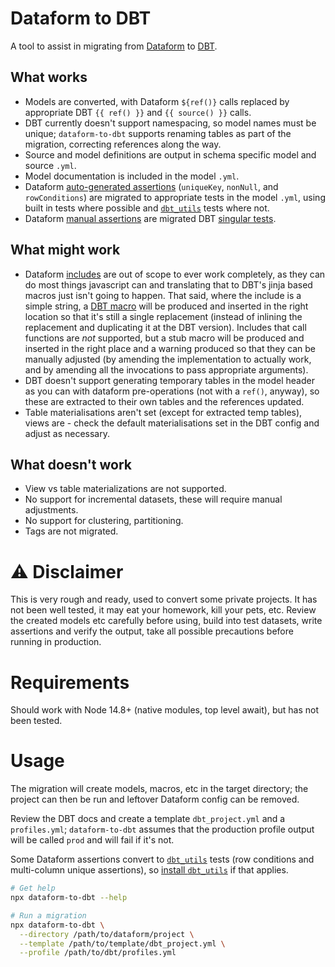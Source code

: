 # Dataform to DBT

A tool to assist in migrating from [Dataform](https://dataform.co/) to [DBT](https://www.getdbt.com/).

## What works

- Models are converted, with Dataform `${ref()}` calls replaced by appropriate DBT `{{ ref() }}` and `{{ source() }}` calls.
- DBT currently doesn't support namespacing, so model names must be unique; `dataform-to-dbt` supports renaming tables as part of the migration, correcting references along the way.
- Source and model definitions are output in schema specific model and source `.yml`.
- Model documentation is included in the model `.yml`.
- Dataform [auto-generated assertions](https://docs.dataform.co/guides/assertions#auto-generated-assertions) (`uniqueKey`, `nonNull`, and `rowConditions`) are migrated to appropriate tests in the model `.yml`, using built in tests where possible and [`dbt_utils`](https://github.com/dbt-labs/dbt-utils) tests where not.
- Dataform [manual assertions](https://docs.dataform.co/guides/assertions#manual-assertions) are migrated DBT [singular tests](https://docs.getdbt.com/docs/build/tests#singular-tests).

## What might work

- Dataform [includes](https://docs.dataform.co/guides/javascript/includes) are out of scope to ever work completely, as they can do most things javascript can and translating that to DBT's jinja based macros just isn't going to happen. That said, where the include is a simple string, a [DBT macro](https://docs.getdbt.com/docs/build/jinja-macros) will be produced and inserted in the right location so that it's still a single replacement (instead of inlining the replacement and duplicating it at the DBT version). Includes that call functions are _not_ supported, but a stub macro will be produced and inserted in the right place and a warning produced so that they can be manually adjusted (by amending the implementation to actually work, and by amending all the invocations to pass appropriate arguments).
- DBT doesn't support generating temporary tables in the model header as you can with dataform pre-operations (not with a `ref()`, anyway), so these are extracted to their own tables and the references updated.
- Table materialisations aren't set (except for extracted temp tables), views are - check the default materialisations set in the DBT config and adjust as necessary.

## What doesn't work

- View vs table materializations are not supported.
- No support for incremental datasets, these will require manual adjustments.
- No support for clustering, partitioning.
- Tags are not migrated.

# :warning: Disclaimer

This is very rough and ready, used to convert some private projects. It has not been well tested, it may eat your homework, kill your pets, etc. Review the created models etc carefully before using, build into test datasets, write assertions and verify the output, take all possible precautions before running in production.

# Requirements

Should work with Node 14.8+ (native modules, top level await), but has not been tested.

# Usage

The migration will create models, macros, etc in the target directory; the project can then be run and leftover Dataform config can be removed.

Review the DBT docs and create a template `dbt_project.yml` and a `profiles.yml`; `dataform-to-dbt` assumes that the production profile output will be called `prod` and will fail if it's not.

Some Dataform assertions convert to [`dbt_utils`](https://github.com/dbt-labs/dbt-utils) tests (row conditions and multi-column unique assertions), so [install `dbt_utils`](https://hub.getdbt.com/dbt-labs/dbt_utils/latest/) if that applies.

```sh
# Get help
npx dataform-to-dbt --help

# Run a migration
npx dataform-to-dbt \
  --directory /path/to/dataform/project \
  --template /path/to/template/dbt_project.yml \
  --profile /path/to/dbt/profiles.yml
```

